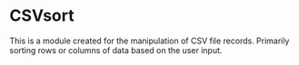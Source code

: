 # CSVsort

This is a module created for the manipulation of CSV file records. Primarily sorting rows or columns of data based on the user input.